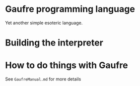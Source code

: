 # Gaufre programming language
Yet another simple esoteric language.

# Building the interpreter


# How to do things with Gaufre

See `GaufreManual.md` for more details
